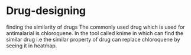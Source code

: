# Drug-designing
finding the similarity of drugs
The commonly used drug which is used for antimalarial is chloroquene.
In the tool called knime in which can find the similar drug i.e the similar property of drug can replace chloroquene by seeing it in heatmap.
